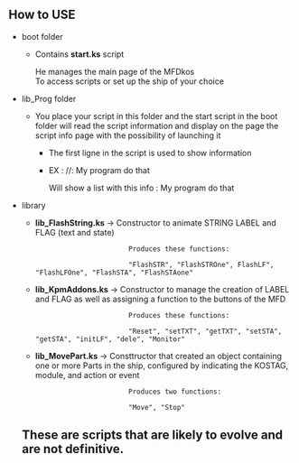 ## How to USE

- boot folder
  - Contains **start.ks** script
  
    He manages the main page of the MFDkos    
    To access scripts or set up the ship of your choice

- lib_Prog folder
  - You place your script in this folder and the start script in the boot folder will read the script information
    and display on the page the script info page with the possibility of launching it
    
    - The first ligne in the script is used to show information
    - 
      EX : //: My program do that
      
      Will show a list with this info : My program do that
    
- library
  - **lib_FlashString.ks**  -> Constructor to animate STRING LABEL and FLAG (text and state)
                                
                               Produces these functions:
                               
                               "FlashSTR", "FlashSTROne", FlashLF", "FlashLFOne", "FlashSTA", "FlashSTAone"
                               
  - **lib_KpmAddons.ks**    -> Constructor to manage the creation of LABEL and FLAG as well as assigning a function to the buttons of the MFD
 
                               Produces these functions:
  
                               "Reset", "setTXT", "getTXT", "setSTA", "getSTA", "initLF", "dele", "Monitor"
                               
  - **lib_MovePart.ks**     -> Consttructor that created an object containing one or more Parts in the ship, configured by indicating the KOSTAG, module, and action or event
  
                               Produces two functions: 
                               
                               "Move", "Stop"
                               
  ## These are scripts that are likely to evolve and are not definitive.
  
